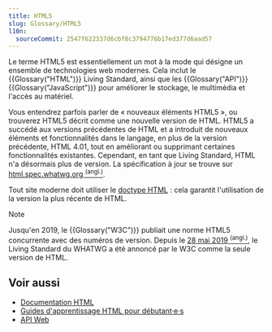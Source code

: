 ```yaml
---
title: HTML5
slug: Glossary/HTML5
l10n:
  sourceCommit: 2547f622337d6cbf8c3794776b17ed377d6aad57
---
```


Le terme HTML5 est essentiellement un mot à la mode qui désigne un ensemble de technologies web modernes. Cela inclut le {{Glossary("HTML")}} Living Standard, ainsi que les {{Glossary("API")}} {{Glossary("JavaScript")}} pour améliorer le stockage, le multimédia et l'accès au matériel.

Vous entendrez parfois parler de «&nbsp;nouveaux éléments HTML5&nbsp;», ou trouverez HTML5 décrit comme une nouvelle version de HTML. HTML5 a succédé aux versions précédentes de HTML et a introduit de nouveaux éléments et fonctionnalités dans le langage, en plus de la version précédente, HTML 4.01, tout en améliorant ou supprimant certaines fonctionnalités existantes. Cependant, en tant que Living Standard, HTML n'a désormais plus de version. La spécification à jour se trouve sur [html.spec.whatwg.org <sup>(angl.)</sup>](https://html.spec.whatwg.org/).

Tout site moderne doit utiliser le [doctype HTML](/fr/docs/MDN/Writing_guidelines/Code_style_guide/HTML#doctype)&nbsp;: cela garantit l'utilisation de la version la plus récente de HTML.

> [!NOTE]
> Jusqu'en 2019, le {{Glossary("W3C")}} publiait une norme HTML5 concurrente avec des numéros de version. Depuis le [28 mai 2019 <sup>(angl.)</sup>](https://www.w3.org/blog/news/archives/7753), le Living Standard du WHATWG a été annoncé par le W3C comme la seule version de HTML.

## Voir aussi

- [Documentation HTML](/fr/docs/Web/HTML)
- [Guides d'apprentissage HTML pour débutant·e·s](/fr/docs/Learn_web_development/Core/Structuring_content)
- [API Web](/fr/docs/Web/API)
